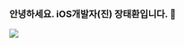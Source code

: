 ### 안녕하세요. iOS개발자(진) 장태환입니다. 👋

<img src="https://img.shields.io/badge/Swift-#F05138?style=for-the-badge&logo=Swift&logoColor=white">
<!--
**sherpa92/sherpa92** is a ✨ _special_ ✨ repository because its `README.md` (this file) appears on your GitHub profile.

Here are some ideas to get you started:

- 🔭 I’m currently working on ...
- 🌱 I’m currently learning ...
- 👯 I’m looking to collaborate on ...
- 🤔 I’m looking for help with ...
- 💬 Ask me about ...
- 📫 How to reach me: ...
- 😄 Pronouns: ...
- ⚡ Fun fact: ...
-->
